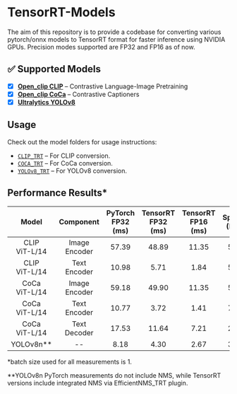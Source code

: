 # **TensorRT-Models**  
The aim of this repository is to provide a codebase for converting various pytorch/onnx models to TensorRT format for faster inference using NVIDIA GPUs. Precision modes supported are FP32 and FP16 as of now. 

## ✅ **Supported Models**

- [x] [**Open_clip CLIP**](https://github.com/mlfoundations/open_clip) – Contrastive Language-Image Pretraining
- [x] [**Open_clip CoCa**](https://github.com/mlfoundations/open_clip) – Contrastive Captioners
- [x] [**Ultralytics YOLOv8**](https://github.com/ultralytics/ultralytics)

## Usage

Check out the model folders for usage instructions:

- [`CLIP_TRT`](CLIP_TRT/) – For CLIP conversion.  
- [`COCA_TRT`](COCA_TRT/) – For CoCa conversion.  
- [`YOLOv8_TRT`](YOLOv8/) – For YOLOv8 conversion.  

## Performance Results*

| Model | Component | PyTorch FP32 (ms) | TensorRT FP32 (ms) | TensorRT FP16 (ms) | Speedup (FP16) |
|:-----:|:---------:|:-----------------:|:------------------:|:------------------:|:--------------:|
| CLIP<br>ViT-L/14 | Image Encoder | 57.39 | 48.89 | 11.35 | 5.06× |
| CLIP<br>ViT-L/14 | Text Encoder | 10.98 | 5.71 | 1.84 | 5.97× |
| CoCa<br>ViT-L/14 | Image Encoder | 59.18 | 49.90 | 11.35 | 5.21× |
| CoCa<br>ViT-L/14 | Text Encoder | 10.77 | 3.72 | 1.41 | 7.64× |
| CoCa<br>ViT-L/14 | Text Decoder | 17.53 | 11.64 | 7.21 | 2.43× |
| YOLOv8n** | -- | 8.18 | 4.30 | 2.67 | 3.06× |

*batch size used for all measurements is 1.

**YOLOv8n PyTorch measurements do not include NMS, while TensorRT versions include integrated NMS via EfficientNMS_TRT plugin.
